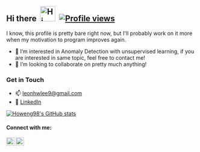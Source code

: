 ## Hi there&nbsp;&nbsp;[<img src="https://user-images.githubusercontent.com/1303154/88677602-1635ba80-d120-11ea-84d8-d263ba5fc3c0.gif" width="40px" alt="Hi there">](#)&nbsp;&nbsp;[![Profile views](https://komarev.com/ghpvc/?username=thealiendrew&color=brightgreen)](#)

I know, this profile is pretty bare right now, but I'll probably work on it more when my motivation to program improves again.

- 🔭 I’m interested in Anomaly Detection with unsupervised learning, if you are interested in same topic, feel free to contact me!
- 👯 I’m looking to collaborate on pretty much anything!

### Get in Touch 
  - 📫 [leonhwlee9@gmail.com](leonhwlee9@gmail.com)
  - :house_with_garden: [LinkedIn](https://www.linkedin.com/in/ho-weng-lee-807749201/)


[![Howeng98's GitHub stats](https://github-readme-stats.vercel.app/api?username=howeng98&custom_title=howeng98%27s%20GitHub%20Stats&show_icons=true&theme=vue-dark)](#) 

<!-- [![Top Langs](https://github-readme-stats.vercel.app/api/top-langs/?username=howeng98&exclude_repo=minecraft-classic&langs_count=10&layout=compact&theme=buefy)](#) -->


#### Connect with me:

[<img align="left" alt="codeSTACKr | Facebook" width="22px" src="https://cdn.jsdelivr.net/npm/simple-icons@v3/icons/facebook.svg" />](https://www.facebook.com/profile.php?id=100004849715620)
[<img align="left" alt="codeSTACKr | LinkedIn" width="22px" src="https://cdn.jsdelivr.net/npm/simple-icons@v3/icons/linkedin.svg" />](https://www.linkedin.com/in/ho-weng-lee-807749201/)
